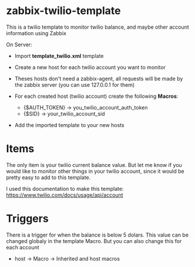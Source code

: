 # zabbix-twilio-template

This is a twilio template to monitor twilio balance, and maybe other account information using Zabbix

On Server:
 * Import **template_twilio.xml** template
  
 * Create a new host for each twilio account you want to monitor

 * Theses hosts don't need a zabbix-agent, all requests will be made by the zabbix server (you can use 127.0.0.1 for them)

 * For each created host (twilio account) create the following **Macros**:
    * {$AUTH_TOKEN} -> you_twilio_account_auth_token
    * {$SID} -> your_twilio_account_sid

 * Add the imported template to your new hosts

# Items

The only item is your twilio current balance value. But let me know if you would like to monitor other things in your twilio account, since it would be pretty easy to add to this template.

I used this documentation to make this template: https://www.twilio.com/docs/usage/api/account 


# Triggers

There is a trigger for when the balance is below 5 dolars. This value can be changed globaly in the template Macro. But you can also change this for each account

 * host -> Macro -> Inherited and host macros



